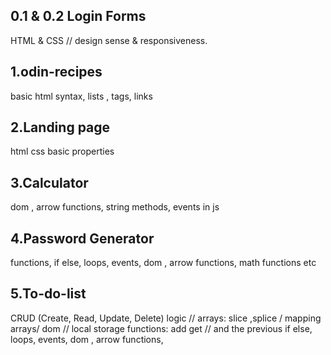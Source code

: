 ## 0.1 & 0.2 Login Forms
HTML & CSS // design sense & responsiveness.

## 1.odin-recipes
basic html syntax, lists , tags, links 

## 2.Landing page
html css basic properties

## 3.Calculator
dom , arrow functions, string methods, events in js 

## 4.Password Generator 
functions, if else, loops, events, dom , arrow functions, math functions etc

## 5.To-do-list 
CRUD (Create, Read, Update, Delete) logic //
arrays: slice ,splice / mapping arrays/ dom // local storage functions: add get // and the previous if else, loops, events, dom , arrow functions, 
